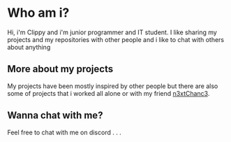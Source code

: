 # Who am i?

Hi, i'm Clippy and i'm junior programmer and IT student. I like sharing my projects and my repositories with other people and i like to chat with others about anything

## More about my projects

My projects have been mostly inspired by other people but there are also some of projects that i worked all alone or with my friend [n3xtChanc3](./https://github.com/n3xtChanc3).

## Wanna chat with me?

Feel free to chat with me on discord . . .
